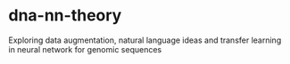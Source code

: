 # dna-nn-theory
Exploring data augmentation, natural language ideas and transfer learning in neural network for genomic sequences
